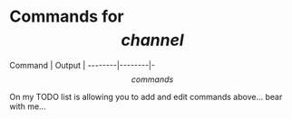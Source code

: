 # Commands for $$channel$$

Command | Output |
--------|--------|-
$$commands$$

On my TODO list is allowing you to add and edit commands above... bear with me...
